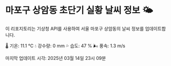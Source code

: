 
# 마포구 상암동 초단기 실황 날씨 정보 🌤️

이 리포지토리는 기상청 API를 사용하여 서울 마포구 상암동의 날씨 정보를 업데이트합니다. 

🌡️ 기온: 11.1 ℃
💧 강수량: 0 mm
💦 습도: 47 %
🌬️ 풍속: 1.3 m/s

마지막 업데이트 시각: 2025년 03월 14일 23시 09분    
